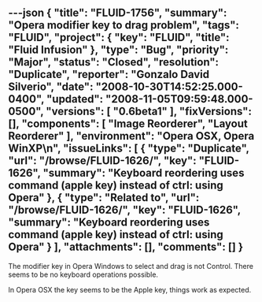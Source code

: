 ---json
{
  "title": "FLUID-1756",
  "summary": "Opera modifier key to drag problem",
  "tags": "FLUID",
  "project": {
    "key": "FLUID",
    "title": "Fluid Infusion"
  },
  "type": "Bug",
  "priority": "Major",
  "status": "Closed",
  "resolution": "Duplicate",
  "reporter": "Gonzalo David Silverio",
  "date": "2008-10-30T14:52:25.000-0400",
  "updated": "2008-11-05T09:59:48.000-0500",
  "versions": [
    "0.6beta1"
  ],
  "fixVersions": [],
  "components": [
    "Image Reorderer",
    "Layout Reorderer"
  ],
  "environment": "Opera OSX, Opera WinXP\n",
  "issueLinks": [
    {
      "type": "Duplicate",
      "url": "/browse/FLUID-1626/",
      "key": "FLUID-1626",
      "summary": "Keyboard reordering uses command (apple key) instead of ctrl: using Opera"
    },
    {
      "type": "Related to",
      "url": "/browse/FLUID-1626/",
      "key": "FLUID-1626",
      "summary": "Keyboard reordering uses command (apple key) instead of ctrl: using Opera"
    }
  ],
  "attachments": [],
  "comments": []
}
---
The modifier key in Opera Windows to select and drag is not Control. There seems to be no keyboard operations possible.

In Opera OSX the key seems to be the Apple key, things work as expected.

        